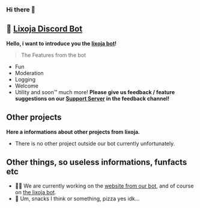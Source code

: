 ### Hi there 👋

## 🤖 [Lixoja Discord Bot](https://www.lixoja.xyz/invite)
**Hello, i want to introduce you the [lixoja bot](https://www.lixoja.xyz/invite)!**
> The Features from the bot
- Fun
- Moderation
- Logging
- Welcome
- Utility
and soon™ much more!
__Please give us feedback / feature suggestions on our [Support Server](https://support.lixoja.xyz/) in the feedback channel!__
## Other projects
**Here a informations about other projects from lixoja.**
- There is no other project outside our bot currently unfortunately.

## Other things, so useless informations, funfacts etc
- 👩‍💻 We are currently working on the [website from our bot](https://www.lixoja.xyz/), and of course on [the lixoja bot](https://www.lixoja.xyz/invite).
- 🍿 Um, snacks I think or something, pizza yes idk...
